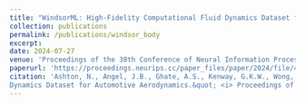 ```yaml
---
title: "WindsorML: High-Fidelity Computational Fluid Dynamics Dataset for Automotive Aerodynamics"
collection: publications
permalink: /publications/windsor_body
excerpt:
date: 2024-07-27
venue: 'Proceedings of the 38th Conference of Neural Information Processing Systems (NeurIPS) Track on Datasets and Benchmarks'
paperurl: 'https://proceedings.neurips.cc/paper_files/paper/2024/file/42a59a5f35b1b3c3fd648397c88a7164-Paper-Datasets_and_Benchmarks_Track.pdf'
citation: 'Ashton, N., Angel, J.B., Ghate, A.S., Kenway, G.K.W., Wong, M.L., Kiris, C., Walle, A., <b>Maddix, D.C.</b>, Page, G., (2024). &quot;WindsorML: High-Fidelity Computational Fluid
Dynamics Dataset for Automotive Aerodynamics.&quot; <i> Proceedings of the 38th Conference of Neural Information Processing Systems (NeurIPS) Track on Datasets and Benchmarks</i>, 37:27823-37835.'
---
```

